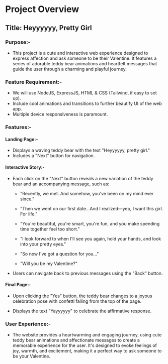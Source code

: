 # Project Overview

## Title: Heyyyyyy, Pretty Girl

### Purpose:-

- This project is a cute and interactive web experience designed to express affection and ask someone to be their Valentine. It features a series of adorable teddy bear animations and heartfelt messages that guide the user through a charming and playful journey.

### Feature Requirement:-

- We will use NodeJS, ExpressJS, HTML & CSS (Tailwind, if easy to set up).
- Include cool animations and transitions to further beautify UI of the web app.
- Multiple device responsiveness is paramount.

### Features:-

#### Landing Page:-

- Displays a waving teddy bear with the text "Heyyyyyy, pretty girl."
- Includes a "Next" button for navigation.

#### Interactive Story:-

- Each click on the "Next" button reveals a new variation of the teddy bear and an accompanying message, such as:

  - "Recently, we met. And somehow, you've been on my mind ever since."

  - "Then we went on our first date…And I realized—yep, I want this girl. For life."

  - "You're beautiful, you're smart, you're fun, and you make spending time together feel too short."

  - "I look forward to when I'll see you again, hold your hands, and look into your pretty eyes."

  - "So now I've got a question for you…"

  - "Will you be my Valentine?"

- Users can navigate back to previous messages using the "Back" button.

#### Final Page:-

- Upon clicking the "Yes" button, the teddy bear changes to a joyous celebration pose with confetti falling from the top of the page.

- Displays the text "Yayyyyyy" to celebrate the affirmative response.

### User Experience:-

- The website provides a heartwarming and engaging journey, using cute teddy bear animations and affectionate messages to create a memorable experience for the user. It's designed to evoke feelings of joy, warmth, and excitement, making it a perfect way to ask someone to be your Valentine.
